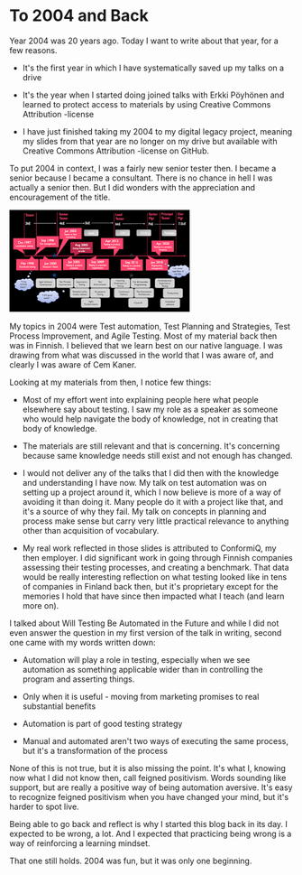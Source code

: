 # To 2004 and Back

Year 2004 was 20 years ago. Today I want to write about that year, for a few reasons.

* It's the first year in which I have systematically saved up my talks on a drive

* It's the year when I started doing joined talks with Erkki Pöyhönen and learned to protect access to materials by using Creative Commons Attribution -license

* I have just finished taking my 2004 to my digital legacy project, meaning my slides from that year are no longer on my drive but available with Creative Commons Attribution -license on GitHub.  

To put 2004 in context, I was a fairly new senior tester then. I became a senior because I became a consultant. There is no chance in hell I was actually a senior then. But I did wonders with the appreciation and encouragement of the title.

![My Career Timeline](timeline.png)

My topics in 2004 were Test automation, Test Planning and Strategies, Test Process Improvement, and Agile Testing. Most of my material back then was in Finnish. I believed that we learn best on our native language. I was drawing from what was discussed in the world that I was aware of, and clearly I was aware of Cem Kaner.

Looking at my materials from then, I notice few things:

* Most of my effort went into explaining people here what people elsewhere say about testing. I saw my role as a speaker as someone who would help navigate the body of knowledge, not in creating that body of knowledge.

* The materials are still relevant and that is concerning. It's concerning because same knowledge needs still exist and not enough has changed.

* I would not deliver any of the talks that I did then with the knowledge and understanding I have now. My talk on test automation was on setting up a project around it, which I now believe is more of a way of avoiding it than doing it. Many people do it with a project like that, and it's a source of why they fail. My talk on concepts in planning and process make sense but carry very little practical relevance to anything other than acquisition of vocabulary.

* My real work reflected in those slides is attributed to ConformiQ, my then employer. I did significant work in going through Finnish companies assessing their testing processes, and creating a benchmark. That data would be really interesting reflection on what testing looked like in tens of companies in Finland back then, but it's proprietary except for the memories I hold that have since then impacted what I teach (and learn more on).

I talked about Will Testing Be Automated in the Future and while I did not even answer the question in my first version of the talk in writing, second one came with my words written down:

* Automation will play a role in testing, especially when we see automation as something applicable wider than in controlling the program and asserting things.

* Only when it is useful - moving from marketing promises to real substantial benefits

* Automation is part of good testing strategy

* Manual and automated aren't two ways of executing the same process, but it's a transformation of the process

None of this is not true, but it is also missing the point. It's what I, knowing now what I did not know then, call feigned positivism. Words sounding like support, but are really a positive way of being automation aversive. It's easy to recognize feigned positivism when you have changed your mind, but it's harder to spot live.

Being able to go back and reflect is why I started this blog back in its day. I expected to be wrong, a lot. And I expected that practicing being wrong is a way of reinforcing a learning mindset.

That one still holds. 2004 was fun, but it was only one beginning.
